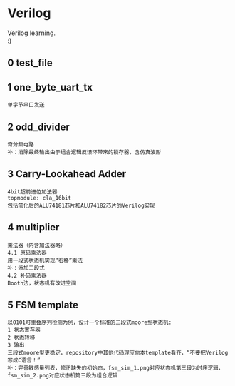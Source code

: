 # Verilog
Verilog learning.  
:)  
## 0 test_file  
## 1 one_byte_uart_tx  
    单字节串口发送  
## 2 odd_divider  
    奇分频电路  
    补：消除最终输出由于组合逻辑反馈环带来的锁存器，含仿真波形  
## 3 Carry-Lookahead Adder  
    4bit超前进位加法器  
    topmodule: cla_16bit  
    包括简化后的ALU74181芯片和ALU74182芯片的Verilog实现  
## 4 multiplier  
    乘法器（内含加法器略）  
    4.1 原码乘法器  
    用一段式状态机实现“右移”乘法  
    补：添加三段式  
    4.2 补码乘法器  
    Booth法，状态机有改进空间  
## 5 FSM template  
    以0101可重叠序列检测为例，设计一个标准的三段式moore型状态机:  
    1 状态寄存器  
    2 状态转移  
    3 输出  
    三段式moore型更稳定，repository中其他代码理应向本template看齐，“不要把Verilog写成C语言！”  
    补：完善敏感量列表，修正缺失的初始态，fsm_sim_1.png对应状态机第三段为时序逻辑，fsm_sim_2.png对应状态机第三段为组合逻辑  
    
